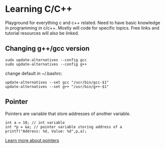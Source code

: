 # Learning C/C++

Playground for everything c and c++ related.
Need to have basic knowledge in programming in c/c++.
Mostly will code for specific topics.
Free links and tutorial resources will also be linked.

## Changing g++/gcc version
```
sudo update-alternatives --config gcc
sudo update-alternatives --config g++
```
change default in ~/.bashrc:
```
update-alternatives --set gcc "/usr/bin/gcc-$1"
update-alternatives --set g++ "/usr/bin/g++-$1"
```
## Pointer
Pointers are variable that store addresses of another variable.

```
int a = 10; // int variable
int *p = &a; // pointer variable storing address of a
printf("Address: %d, Value: %d",p,a);
```
[Learn more about pointers](pointers/README.md)
